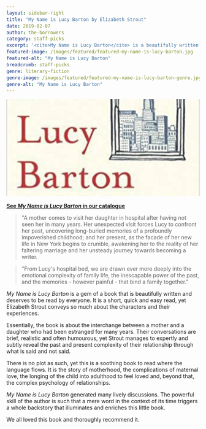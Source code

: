 ```yaml
---
layout: sidebar-right
title: "My Name is Lucy Barton by Elizabeth Strout"
date: 2019-02-07
author: the-borrowers
category: staff-picks
excerpt: '<cite>My Name is Lucy Barton</cite> is a beautifully written gem of a book.'
featured-image: /images/featured/featured-my-name-is-lucy-barton.jpg
featured-alt: "My Name is Lucy Barton"
breadcrumb: staff-picks
genre: literary-fiction
genre-image: /images/featured/featured-my-name-is-lucy-barton-genre.jpg
genre-alt: "My Name is Lucy Barton"
---
```


![My Name is Lucy Barton](/images/featured/featured-my-name-is-lucy-barton.jpg)

**[See <cite>My Name is Lucy Barton</cite> in our catalogue](https://suffolk.spydus.co.uk/cgi-bin/spydus.exe/ENQ/OPAC/BIBENQ?BRN=2093124)**

> "A mother comes to visit her daughter in hospital after having not seen her in many years. Her unexpected visit forces Lucy to confront her past, uncovering long-buried memories of a profoundly impoverished childhood; and her present, as the facade of her new life in New York begins to crumble, awakening her to the reality of her faltering marriage and her unsteady journey towards becoming a writer.

> "From Lucy's hospital bed, we are drawn ever more deeply into the emotional complexity of family life, the inescapable power of the past, and the memories - however painful - that bind a family together."

<cite>My Name is Lucy Barton</cite> is a gem of a book that is beautifully written and deserves to be read by everyone. It is a short, quick and easy read, yet Elizabeth Strout conveys so much about the characters and their experiences.

Essentially, the book is about the interchange between a mother and a daughter who had been estranged for many years. Their conversations are brief, realistic and often humourous, yet Strout manages to expertly and subtly reveal the past and present complexity of their relationship through what is said and not said.

There is no plot as such, yet this is a soothing book to read where the language flows. It is the story of motherhood, the complications of maternal love, the longing of the child into adulthood to feel loved and, beyond that, the complex psychology of relationships.

<cite>My Name is Lucy Barton</cite> generated many lively discussions. The powerful skill of the author is such that a mere word in the context of its time triggers a whole backstory that illuminates and enriches this little book.

We all loved this book and thoroughly recommend it.
